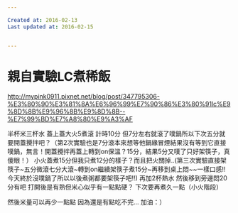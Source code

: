 ```yaml
---

Created at: 2016-02-13
Last updated at: 2016-02-15


---
```


# 親自實驗LC煮稀飯


http://mypink0911.pixnet.net/blog/post/347795306-%E3%80%90%E3%81%8A%E6%96%99%E7%90%86%E3%80%91lc%E9%8D%8B%E9%96%8B%E9%8D%8B--%E7%99%BD%E7%A8%80%E9%A3%AF

半杯米三杯水
蓋上蓋大火5煮滾
計時10分
但7分左右就滾了噗鍋所以下次五分就要開蓋攪拌吧？（第2次實驗也是7分滾本來想等他鍋緣冒煙結果沒有等到它直接噗鍋，無言！開蓋攪拌再蓋上轉到on保溫？15分，結果5分又噗了只好架筷子，真傻眼！）
小火蓋煮15分但我只煮12分的樣子？而且把火關掉..(第三次實驗直接架筷子~五分微滾七分大滾~轉到on繼續架筷子煮15分~再移到桌上悶~~一樣口感!!今天終於沒噗鍋了所以以後煮粥都要架筷子吧!!)
再加2杯熱水
然後移到旁邊悶20分有吧
打開後是有熟但米心似乎有一點點硬？
下次要再煮久一點（小火階段）

然後米量可以再少一點點
因為還是有點吃不完...
加油：）

